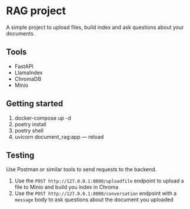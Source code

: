 # RAG project

A simple project to upload files, build index and ask questions about your documents.

## Tools

- FastAPI
- LlamaIndex
- ChromaDB
- Minio

## Getting started

1. docker-compose up -d
2. poetry install
3. poetry shell
4. uvicorn document_rag:app — reload

## Testing

Use Postman or similar tools to send requests to the backend.

1. Use the `POST http://127.0.0.1:8000/uploadfile` endpoint to upload a file to Minio and build you index in Chroma
2. Use the `POST http://127.0.0.1:8000/conversation` endpoint with a `message` body to ask questions about the document you uploaded
